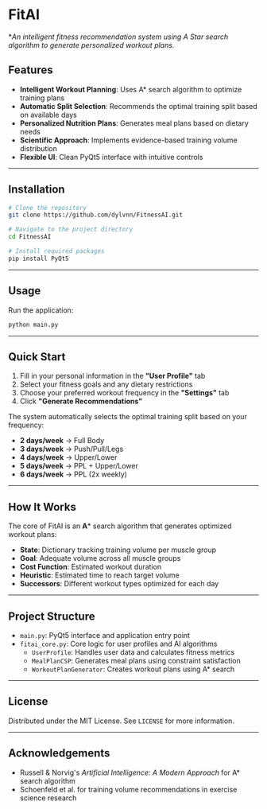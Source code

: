 # FitAI

**An intelligent fitness recommendation system using A Star search algorithm to generate personalized workout plans.*

## Features

- **Intelligent Workout Planning**: Uses A* search algorithm to optimize training plans  
- **Automatic Split Selection**: Recommends the optimal training split based on available days  
- **Personalized Nutrition Plans**: Generates meal plans based on dietary needs  
- **Scientific Approach**: Implements evidence-based training volume distribution  
- **Flexible UI**: Clean PyQt5 interface with intuitive controls  

---

## Installation

```bash
# Clone the repository
git clone https://github.com/dylvnn/FitnessAI.git

# Navigate to the project directory
cd FitnessAI

# Install required packages
pip install PyQt5
```

---

## Usage

Run the application:

```bash
python main.py
```

---

## Quick Start

1. Fill in your personal information in the **"User Profile"** tab  
2. Select your fitness goals and any dietary restrictions  
3. Choose your preferred workout frequency in the **"Settings"** tab  
4. Click **"Generate Recommendations"**

The system automatically selects the optimal training split based on your frequency:

- **2 days/week** → Full Body  
- **3 days/week** → Push/Pull/Legs  
- **4 days/week** → Upper/Lower  
- **5 days/week** → PPL + Upper/Lower  
- **6 days/week** → PPL (2x weekly)  

---

## How It Works

The core of FitAI is an **A*** search algorithm that generates optimized workout plans:

- **State**: Dictionary tracking training volume per muscle group  
- **Goal**: Adequate volume across all muscle groups  
- **Cost Function**: Estimated workout duration  
- **Heuristic**: Estimated time to reach target volume  
- **Successors**: Different workout types optimized for each day  

---

## Project Structure

- `main.py`: PyQt5 interface and application entry point  
- `fitai_core.py`: Core logic for user profiles and AI algorithms  
  - `UserProfile`: Handles user data and calculates fitness metrics  
  - `MealPlanCSP`: Generates meal plans using constraint satisfaction  
  - `WorkoutPlanGenerator`: Creates workout plans using A* search  

---

## License

Distributed under the MIT License. See `LICENSE` for more information.

---

## Acknowledgements

- Russell & Norvig's *Artificial Intelligence: A Modern Approach* for A* search algorithm  
- Schoenfeld et al. for training volume recommendations in exercise science research
